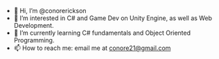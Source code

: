 - 👋 Hi, I’m @conorerickson
- 👀 I’m interested in C# and Game Dev on Unity Engine, as well as Web Development.
- 🌱 I’m currently learning C# fundamentals and Object Oriented Programming.
- 📫 How to reach me: email me at conore21@gmail.com

<!---
conorerickson/conorerickson is a ✨ special ✨ repository because its `README.md` (this file) appears on your GitHub profile.
You can click the Preview link to take a look at your changes.
--->
